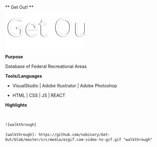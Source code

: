 
** Get Out! **


![alt text](https://github.com/nobinary/Get-Out/blob/master/src/media/SVG/Asset%206.svg "Logo Title Text 1")

[logo]: https://github.com/nobinary/Get-Out/blob/master/src/media/SVG/Asset%206.svg"logo"

**Purpose**

Database of Federal Recreational Areas


**Tools/Languages**

- VisualStudio | Adobe Illustrator | Adobe Photoshop

- HTML | CSS | JS | REACT

**Highlights**


```


![walkthrough]

[walkthrough]: https://github.com/nobinary/Get-Out/blob/master/src/media/ezgif.com-video-to-gif.gif "walkthrough"

